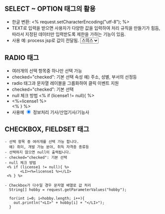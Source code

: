 ## SELECT ~ OPTION 태그의 활용
- 한글 변환: <% request.setCharacterEncoding("utf-8"); %>
- TEXT로 입력을 받으면 사용자가 다양한 값을 입력하여
  처리 규칙을 만들기가 힘듬, 따라서 지정된 데이터만 입력받도록
  제한을 가하는 기능이 있음. 
- 사용 예: process jsp로 값이 전달됨.
    <select name="travel2">
      <option value="값">레이블</option>  
      <option value="Vietnam">베트남</option>
      <option value="Australia">호주</option>
      <option value="Swiss" selected="selected">스의스</option>
    </select>

## RADIO 태그 
- 여러개의 선택 항목중 하나만 선택 가능
- checked="checked": 기본 선택 속성 
  예) 주소, 성별, 부서의 선정등
- <label> radio 태그과 문자열 레이블을 그룹화하여 클릭 이벤트 지원
- checked="checked": 기본 선택  
- null 체크 방법
  <% if (license1 != null){ %>
         <LI><%=license1 %></LI>
  <% } %>
- 사용예
  <label style="cursor: pointer;">
    <input type='radio' name='license' value='정보처리 관련 자격증' checked="checked">
    정보처리 기사/산업기사/기능사
  </label><br>

## CHECKBOX, FIELDSET 태그
    - 선택 항목 중 여러개를 선택 가능 합니다.
      예) 취미, 개발 가능 분야, 취득 자격증 종류등
    - 선택하지 않으면 null이 출력됩니다. 
    - checked="checked": 기본 선택  
    - null 체크 방법
     <% if (license1 != null){ %>
           <LI><%=license1 %></LI>
     <% } %>

    - Checkbox가 다수일 경우 문자열 배열로 값 처리
      String[] hobby = request.getParameterValues("hobby");

      for(int i=0; i<hobby.length; i++){
        out.println("<LI>" + hobby[i] + "</LI>");
      }
